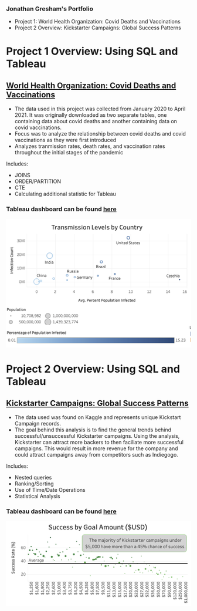 ### Jonathan Gresham's Portfolio
- Project 1: World Health Organization: Covid Deaths and Vaccinations
- Project 2 Overview: Kickstarter Campaigns: Global Success Patterns

# Project 1 Overview: Using SQL and Tableau
## [**World Health Organization: Covid Deaths and Vaccinations**](https://github.com/jgreshy/Covid-Portfolio-Project)

- The data used in this project was collected from January 2020 to April 2021. It was originally downloaded as two separate tables, one containing data about covid deaths and another containing data on covid vaccinations.
- Focus was to analyze the relationship between covid deaths and covid vaccinations as they were first introduced
- Analyzes tranmission rates, death rates, and vaccination rates throughout the initial stages of the pandemic

Includes:
- JOINS
- ORDER/PARTITION
- CTE
- Calculating additional statistic for Tableau

### Tableau dashboard can be found [here](https://public.tableau.com/app/profile/jonathan.gresham/viz/CovidProject_16558078529460/Dashboard1)

![Transmission Levels By Country](https://github.com/jgreshy/Jonathan-Gresham-Portfolio/blob/main/images/Screen%20Shot%202022-06-26%20at%204.10.22%20PM.png?raw=true)



# Project 2 Overview: Using SQL and Tableau
## [**Kickstarter Campaigns: Global Success Patterns**](https://github.com/jgreshy/kickstarter)

- The data used was found on Kaggle and represents unique Kickstart Campaign records.
- The goal behind this analysis is to find the general trends behind successful/unsuccessful Kickstarter campaigns. Using the analysis, Kickstarter can attract more backers to then faciliate more successful campaigns. This would result in more revenue for the company and could attract campaigns away from competitors such as Indiegogo.

Includes:
- Nested queries
- Ranking/Sorting
- Use of Time/Date Operations
- Statistical Analysis

### Tableau dashboard can be found [here](https://public.tableau.com/app/profile/jonathan.gresham/viz/KickstarterPortfolioProjectDashboard/Dashboard1)

![Success Rate of Kickstarter Campaign Goals](https://github.com/jgreshy/Jonathan-Gresham-Portfolio/blob/174b26455ba261cbc4a0149f090a7f22506a5e04/images/Screen%20Shot%202022-07-17%20at%205.31.21%20PM.png)
